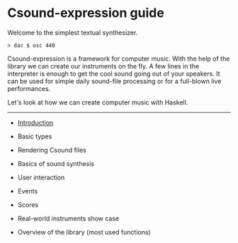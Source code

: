 Csound-expression guide
===============================================================================

Welcome to the simplest textual synthesizer.

~~~{.haskell}
> dac $ osc 440
~~~

Csound-expression is a framework for computer music.
With the help of the library we can create our instruments on the fly. 
A few lines in the interpreter is enough to get the cool sound going
out of your speakers. It can be used for simple daily sound-file processing 
or for a full-blown live performances.

Let's look at how we can create computer music with Haskell. 

-------------------------------------------------------------------


* [Introduction](https://github.com/anton-k/csound-expression/blob/master/tutorial/chapters/Intro.md)

* Basic types

* Rendering Csound files

* Basics of sound synthesis

* User interaction

* Events

* Scores

* Real-world instruments show case

* Overview of the library (most used functions)

